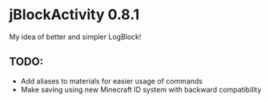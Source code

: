 jBlockActivity 0.8.1
==============

My idea of better and simpler LogBlock!

## TODO: 
* Add aliases to materials for easier usage of commands
* Make saving using new Minecraft ID system with backward compatibility
